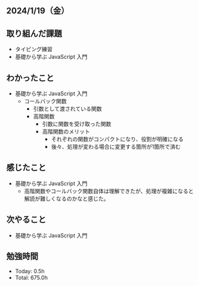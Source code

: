 ## 2024/1/19（金）

## 取り組んだ課題

- タイピング練習
- 基礎から学ぶ JavaScript 入門

## わかったこと
- 基礎から学ぶ JavaScript 入門
  - コールバック関数
    - 引数として渡されている関数
    - 高階関数
      - 引数に関数を受け取った関数
      - 高階関数のメリット
          - それぞれの関数がコンパクトになり、役割が明確になる
          - 後々、処理が変わる場合に変更する箇所が1箇所で済む
    
## 感じたこと 
- 基礎から学ぶ JavaScript 入門
  - 高階関数やコールバック関数自体は理解できたが、処理が複雑になると解読が難しくなるのかなと感じた。

## 次やること
- 基礎から学ぶ JavaScript 入門

## 勉強時間

- Today: 0.5h
- Total: 675.0h
